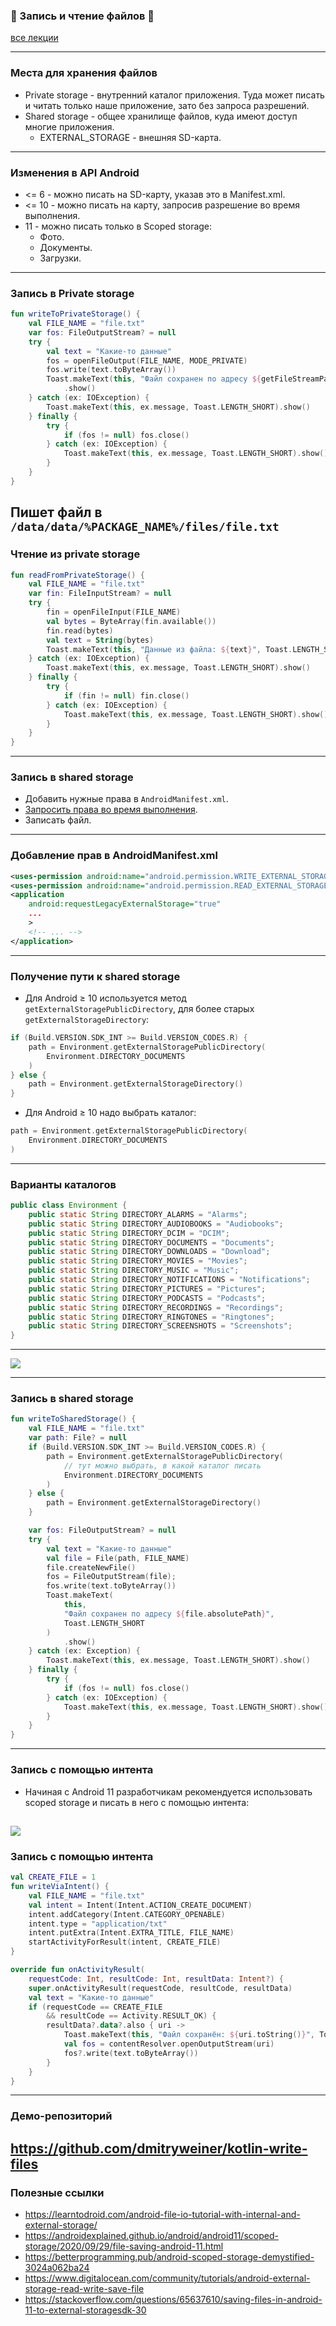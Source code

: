 ### 💾 Запись и чтение файлов 📖

[все лекции](https://github.com/dmitryweiner/android-lectures/blob/master/README.md)

---

### Места для хранения файлов
* Private storage - внутренний каталог приложения. 
Туда может писать и читать только наше приложение, зато без запроса разрешений.
* Shared storage - общее хранилище файлов, куда имеют доступ многие приложения.
  * EXTERNAL_STORAGE - внешняя SD-карта.

---

### Изменения в API Android
* <= 6 - можно писать на SD-карту, указав это в Manifest.xml.
* <= 10 - можно писать на карту, запросив разрешение во время выполнения.
* 11 - можно писать только в Scoped storage:
  * Фото.
  * Документы.
  * Загрузки.
---

### Запись в Private storage

```kotlin
fun writeToPrivateStorage() {
    val FILE_NAME = "file.txt"
    var fos: FileOutputStream? = null
    try {
        val text = "Какие-то данные"
        fos = openFileOutput(FILE_NAME, MODE_PRIVATE)
        fos.write(text.toByteArray())
        Toast.makeText(this, "Файл сохранен по адресу ${getFileStreamPath(FILE_NAME)}", Toast.LENGTH_SHORT)
            .show()
    } catch (ex: IOException) {
        Toast.makeText(this, ex.message, Toast.LENGTH_SHORT).show()
    } finally {
        try {
            if (fos != null) fos.close()
        } catch (ex: IOException) {
            Toast.makeText(this, ex.message, Toast.LENGTH_SHORT).show()
        }
    }
}
```

Пишет файл в `/data/data/%PACKAGE_NAME%/files/file.txt`
---

### Чтение из private storage

```kotlin
fun readFromPrivateStorage() {
    val FILE_NAME = "file.txt"
    var fin: FileInputStream? = null
    try {
        fin = openFileInput(FILE_NAME)
        val bytes = ByteArray(fin.available())
        fin.read(bytes)
        val text = String(bytes)
        Toast.makeText(this, "Данные из файла: ${text}", Toast.LENGTH_SHORT).show()
    } catch (ex: IOException) {
        Toast.makeText(this, ex.message, Toast.LENGTH_SHORT).show()
    } finally {
        try {
            if (fin != null) fin.close()
        } catch (ex: IOException) {
            Toast.makeText(this, ex.message, Toast.LENGTH_SHORT).show()
        }
    }
}
```
---

### Запись в shared storage
* Добавить нужные права в `AndroidManifest.xml`.
* [Запросить права во время выполнения](https://dmitryweiner.github.io/android-lectures/Permissions.html#/11).
* Записать файл.
---

### Добавление прав в AndroidManifest.xml
```xml
<uses-permission android:name="android.permission.WRITE_EXTERNAL_STORAGE" />
<uses-permission android:name="android.permission.READ_EXTERNAL_STORAGE" />
<application 
    android:requestLegacyExternalStorage="true"
    ...
    >
    <!-- ... -->
</application>
```
---

### Получение пути к shared storage

* Для Android ≥ 10 используется метод `getExternalStoragePublicDirectory`,
для более старых `getExternalStorageDirectory`:
```kotlin
if (Build.VERSION.SDK_INT >= Build.VERSION_CODES.R) {
    path = Environment.getExternalStoragePublicDirectory(
        Environment.DIRECTORY_DOCUMENTS
    )
} else {
    path = Environment.getExternalStorageDirectory()
}
```
* Для Android ≥ 10 надо выбрать каталог:
```kotlin
path = Environment.getExternalStoragePublicDirectory(
    Environment.DIRECTORY_DOCUMENTS
)
```
---

### Варианты каталогов

```java
public class Environment {
    public static String DIRECTORY_ALARMS = "Alarms";
    public static String DIRECTORY_AUDIOBOOKS = "Audiobooks";
    public static String DIRECTORY_DCIM = "DCIM";
    public static String DIRECTORY_DOCUMENTS = "Documents";
    public static String DIRECTORY_DOWNLOADS = "Download";
    public static String DIRECTORY_MOVIES = "Movies";
    public static String DIRECTORY_MUSIC = "Music";
    public static String DIRECTORY_NOTIFICATIONS = "Notifications";
    public static String DIRECTORY_PICTURES = "Pictures";
    public static String DIRECTORY_PODCASTS = "Podcasts";
    public static String DIRECTORY_RECORDINGS = "Recordings";
    public static String DIRECTORY_RINGTONES = "Ringtones";
    public static String DIRECTORY_SCREENSHOTS = "Screenshots";
}
```
---

![](assets/files/dirs.webp)

---

### Запись в shared storage

```kotlin
fun writeToSharedStorage() {
    val FILE_NAME = "file.txt"
    var path: File? = null
    if (Build.VERSION.SDK_INT >= Build.VERSION_CODES.R) {
        path = Environment.getExternalStoragePublicDirectory(
            // тут можно выбрать, в какой каталог писать
            Environment.DIRECTORY_DOCUMENTS
        )
    } else {
        path = Environment.getExternalStorageDirectory()
    }

    var fos: FileOutputStream? = null
    try {
        val text = "Какие-то данные"
        val file = File(path, FILE_NAME)
        file.createNewFile()
        fos = FileOutputStream(file);
        fos.write(text.toByteArray())
        Toast.makeText(
            this,
            "Файл сохранен по адресу ${file.absolutePath}",
            Toast.LENGTH_SHORT
        )
            .show()
    } catch (ex: Exception) {
        Toast.makeText(this, ex.message, Toast.LENGTH_SHORT).show()
    } finally {
        try {
            if (fos != null) fos.close()
        } catch (ex: IOException) {
            Toast.makeText(this, ex.message, Toast.LENGTH_SHORT).show()
        }
    }
}
```
---

### Запись с помощью интента

* Начиная с Android 11 разработчикам рекомендуется использовать
scoped storage и писать в него с помощью интента:

![](assets/files/intent.png)
---

### Запись с помощью интента

```kotlin
val CREATE_FILE = 1
fun writeViaIntent() {
    val FILE_NAME = "file.txt"
    val intent = Intent(Intent.ACTION_CREATE_DOCUMENT)
    intent.addCategory(Intent.CATEGORY_OPENABLE)
    intent.type = "application/txt"
    intent.putExtra(Intent.EXTRA_TITLE, FILE_NAME)
    startActivityForResult(intent, CREATE_FILE)
}

override fun onActivityResult(
    requestCode: Int, resultCode: Int, resultData: Intent?) {
    super.onActivityResult(requestCode, resultCode, resultData)
    val text = "Какие-то данные"
    if (requestCode == CREATE_FILE
        && resultCode == Activity.RESULT_OK) {
        resultData?.data?.also { uri ->
            Toast.makeText(this, "Файл сохранён: ${uri.toString()}", Toast.LENGTH_SHORT).show()
            val fos = contentResolver.openOutputStream(uri)
            fos?.write(text.toByteArray())
        }
    }
}
```
---

### Демо-репозиторий

https://github.com/dmitryweiner/kotlin-write-files
---

### Полезные ссылки
* https://learntodroid.com/android-file-io-tutorial-with-internal-and-external-storage/
* https://androidexplained.github.io/android/android11/scoped-storage/2020/09/29/file-saving-android-11.html
* https://betterprogramming.pub/android-scoped-storage-demystified-3024a062ba24
* https://www.digitalocean.com/community/tutorials/android-external-storage-read-write-save-file
* https://stackoverflow.com/questions/65637610/saving-files-in-android-11-to-external-storagesdk-30

